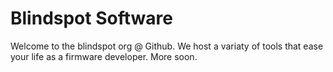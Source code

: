 # Blindspot Software

Welcome to the blindspot org @ Github. We host a variaty of tools that ease
your life as a firmware developer. More soon.
